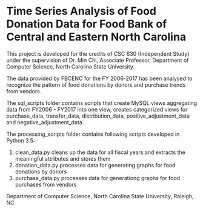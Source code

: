 # Time Series Analysis of Food Donation Data for Food Bank of Central and Eastern North Carolina

This project is developed for the credits of CSC 630 (Independent Study) under the supervision of Dr. Min Chi, Associate Professor, Department of Computer Science, North Carolina State University.

The data provided by FBCENC for the FY 2006-2017 has been analysed to recognize the pattern of food donations by donors and purchase trends from vendors. 

The sql_scripts folder contains scripts that create MySQL views aggregating data from FY2006 - FY2017 into one view, creates categorized views for purchase_data, transfer_data, distribution_data, positive_adjustment_data and negative_adjustment_data.

The processing_scripts folder contains following scripts developed in Python 3.5:
1. clean_data.py cleans up the data for all fiscal years and extracts the meaningful attributes and stores them
2. donation_data.py processes data for generating graphs for food donations by donors
3. purchase_data.py processes data for generationg graphs for food purchases from vendors










Department of Computer Science, North Carolina State University, Raleigh, NC

